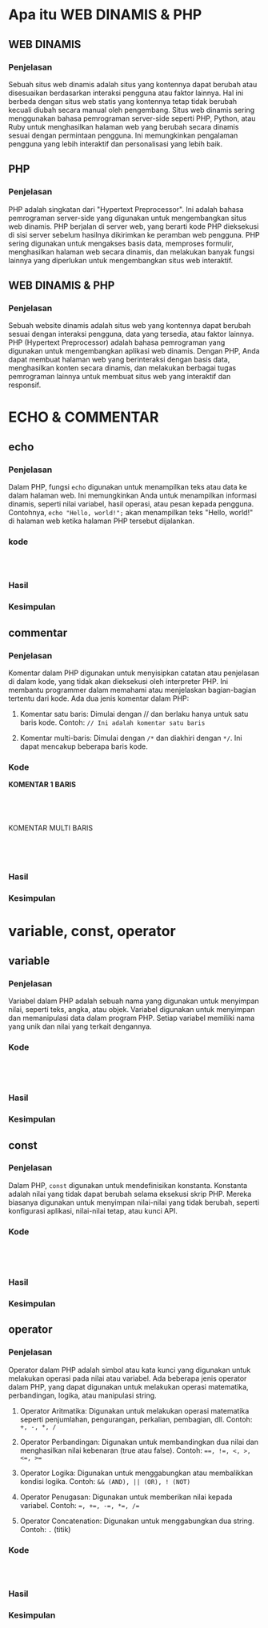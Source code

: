 
# Apa itu WEB DINAMIS & PHP


## WEB DINAMIS 


### Penjelasan 

Sebuah situs web dinamis adalah situs yang kontennya dapat berubah atau disesuaikan berdasarkan interaksi pengguna atau faktor lainnya. Hal ini berbeda dengan situs web statis yang kontennya tetap tidak berubah kecuali diubah secara manual oleh pengembang. Situs web dinamis sering menggunakan bahasa pemrograman server-side seperti PHP, Python, atau Ruby untuk menghasilkan halaman web yang berubah secara dinamis sesuai dengan permintaan pengguna. Ini memungkinkan pengalaman pengguna yang lebih interaktif dan personalisasi yang lebih baik.







## PHP


### Penjelasan 

PHP adalah singkatan dari "Hypertext Preprocessor". Ini adalah bahasa pemrograman server-side yang digunakan untuk mengembangkan situs web dinamis. PHP berjalan di server web, yang berarti kode PHP dieksekusi di sisi server sebelum hasilnya dikirimkan ke peramban web pengguna. PHP sering digunakan untuk mengakses basis data, memproses formulir, menghasilkan halaman web secara dinamis, dan melakukan banyak fungsi lainnya yang diperlukan untuk mengembangkan situs web interaktif.






## WEB DINAMIS & PHP


### Penjelasan 

Sebuah website dinamis adalah situs web yang kontennya dapat berubah sesuai dengan interaksi pengguna, data yang tersedia, atau faktor lainnya. PHP (Hypertext Preprocessor) adalah bahasa pemrograman yang digunakan untuk mengembangkan aplikasi web dinamis. Dengan PHP, Anda dapat membuat halaman web yang berinteraksi dengan basis data, menghasilkan konten secara dinamis, dan melakukan berbagai tugas pemrograman lainnya untuk membuat situs web yang interaktif dan responsif.






# ECHO & COMMENTAR



## echo


### Penjelasan 

Dalam PHP, fungsi `echo` digunakan untuk menampilkan teks atau data ke dalam halaman web. Ini memungkinkan Anda untuk menampilkan informasi dinamis, seperti nilai variabel, hasil operasi, atau pesan kepada pengguna. Contohnya, `echo "Hello, world!";` akan menampilkan teks "Hello, world!" di halaman web ketika halaman PHP tersebut dijalankan.



### kode 

```PHP




```




### Hasil





### Kesimpulan






## commentar


### Penjelasan 

Komentar dalam PHP digunakan untuk menyisipkan catatan atau penjelasan di dalam kode, yang tidak akan dieksekusi oleh interpreter PHP. Ini membantu programmer dalam memahami atau menjelaskan bagian-bagian tertentu dari kode. Ada dua jenis komentar dalam PHP:

1. Komentar satu baris: Dimulai dengan // dan berlaku hanya untuk satu baris kode. Contoh: `// Ini adalah komentar satu baris`
    
2. Komentar multi-baris: Dimulai dengan `/*` dan diakhiri dengan `*/`. Ini dapat mencakup beberapa baris kode.




### Kode 


**KOMENTAR 1 BARIS**

```PHP





```




KOMENTAR MULTI BARIS

```PHP





```


### Hasil






### Kesimpulan









# variable, const, operator 



## variable


### Penjelasan 

Variabel dalam PHP adalah sebuah nama yang digunakan untuk menyimpan nilai, seperti teks, angka, atau objek. Variabel digunakan untuk menyimpan dan memanipulasi data dalam program PHP. Setiap variabel memiliki nama yang unik dan nilai yang terkait dengannya.




### Kode 

```PHP





```



### Hasil 






### Kesimpulan 









## const 


### Penjelasan 

Dalam PHP, `const` digunakan untuk mendefinisikan konstanta. Konstanta adalah nilai yang tidak dapat berubah selama eksekusi skrip PHP. Mereka biasanya digunakan untuk menyimpan nilai-nilai yang tidak berubah, seperti konfigurasi aplikasi, nilai-nilai tetap, atau kunci API.





### Kode

```PHP





```




### Hasil






### Kesimpulan 











## operator 


### Penjelasan 

Operator dalam PHP adalah simbol atau kata kunci yang digunakan untuk melakukan operasi pada nilai atau variabel. Ada beberapa jenis operator dalam PHP, yang dapat digunakan untuk melakukan operasi matematika, perbandingan, logika, atau manipulasi string.

1. Operator Aritmatika: Digunakan untuk melakukan operasi matematika seperti penjumlahan, pengurangan, perkalian, pembagian, dll. Contoh: `+, -, *, /`
    
2. Operator Perbandingan: Digunakan untuk membandingkan dua nilai dan menghasilkan nilai kebenaran (true atau false). Contoh: `==, !=, <, >, <=, >=`
    
3. Operator Logika: Digunakan untuk menggabungkan atau membalikkan kondisi logika. Contoh: `&& (AND), || (OR), ! (NOT)`
    
4. Operator Penugasan: Digunakan untuk memberikan nilai kepada variabel. Contoh: `=, +=, -=, *=, /=`
    
5. Operator Concatenation: Digunakan untuk menggabungkan dua string. Contoh: `.` (titik)



### Kode

```PHP




```





### Hasil







### Kesimpulan 





